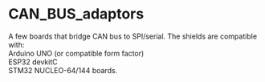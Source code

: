 # CAN_BUS_adaptors
 A few boards that bridge CAN bus to SPI/serial.
 The shields are compatible with:     
  Arduino UNO (or compatible form factor)        
    ESP32 devkitC        
    STM32 NUCLEO-64/144 boards.

